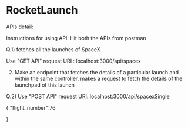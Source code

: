 
# RocketLaunch

APIs detail: 

Instructions for using API.
Hit both the APIs from postman

Q.1) fetches all the launches of SpaceX

Use "GET API" 
request URI : localhost:3000/api/spacex

2) Make an endpoint that fetches the details of a particular launch and within the same controller, makes a request to fetch the details of the launchpad of this launch
 
Q.2) Use "POST API" 
 request URI: localhost:3000/api/spacexSingle

{
	"flight_number":76
	
}


